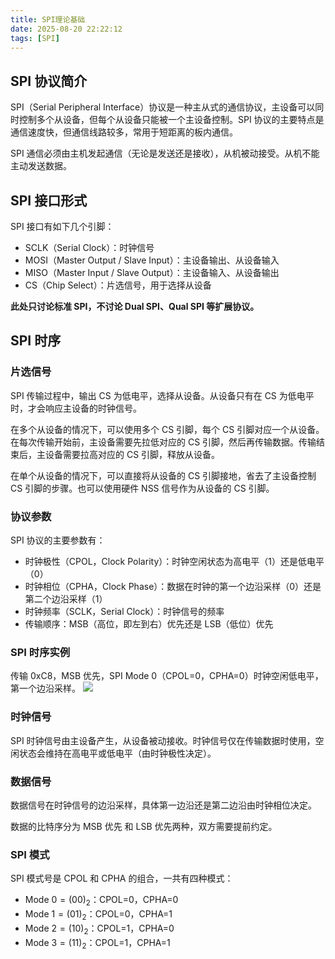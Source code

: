 ```yaml
---
title: SPI理论基础
date: 2025-08-20 22:22:12
tags: [SPI]
---
```


## SPI 协议简介
SPI（Serial Peripheral Interface）协议是一种主从式的通信协议，主设备可以同时控制多个从设备，但每个从设备只能被一个主设备控制。SPI 协议的主要特点是通信速度快，但通信线路较多，常用于短距离的板内通信。  

SPI 通信必须由主机发起通信（无论是发送还是接收），从机被动接受。从机不能主动发送数据。  

## SPI 接口形式
SPI 接口有如下几个引脚：

- SCLK（Serial Clock）：时钟信号
- MOSI（Master Output / Slave Input）：主设备输出、从设备输入
- MISO（Master Input / Slave Output）：主设备输入、从设备输出
- CS（Chip Select）：片选信号，用于选择从设备

**此处只讨论标准 SPI，不讨论 Dual SPI、Qual SPI 等扩展协议。**

## SPI 时序
### 片选信号
SPI 传输过程中，输出 CS 为低电平，选择从设备。从设备只有在 CS 为低电平时，才会响应主设备的时钟信号。

在多个从设备的情况下，可以使用多个 CS 引脚，每个 CS 引脚对应一个从设备。在每次传输开始前，主设备需要先拉低对应的 CS 引脚，然后再传输数据。传输结束后，主设备需要拉高对应的 CS 引脚，释放从设备。

在单个从设备的情况下，可以直接将从设备的 CS 引脚接地，省去了主设备控制 CS 引脚的步骤。也可以使用硬件 NSS 信号作为从设备的 CS 引脚。

### 协议参数
SPI 协议的主要参数有：

- 时钟极性（CPOL，Clock Polarity）：时钟空闲状态为高电平（1）还是低电平（0）
- 时钟相位（CPHA，Clock Phase）：数据在时钟的第一个边沿采样（0）还是第二个边沿采样（1）
- 时钟频率（SCLK，Serial Clock）：时钟信号的频率
- 传输顺序：MSB（高位，即左到右）优先还是 LSB（低位）优先

### SPI 时序实例
传输 0xC8，MSB 优先，SPI Mode 0（CPOL=0，CPHA=0）时钟空闲低电平，第一个边沿采样。
![](./SpiExample.png)

### 时钟信号
SPI 时钟信号由主设备产生，从设备被动接收。时钟信号仅在传输数据时使用，空闲状态会维持在高电平或低电平（由时钟极性决定）。

### 数据信号
数据信号在时钟信号的边沿采样，具体第一边沿还是第二边沿由时钟相位决定。   

数据的比特序分为 MSB 优先 和 LSB 优先两种，双方需要提前约定。

### SPI 模式
SPI 模式号是 CPOL 和 CPHA 的组合，一共有四种模式：

- Mode $0=(00)_2$：CPOL=0，CPHA=0
- Mode $1=(01)_2$：CPOL=0，CPHA=1
- Mode $2=(10)_2$：CPOL=1，CPHA=0
- Mode $3=(11)_2$：CPOL=1，CPHA=1
